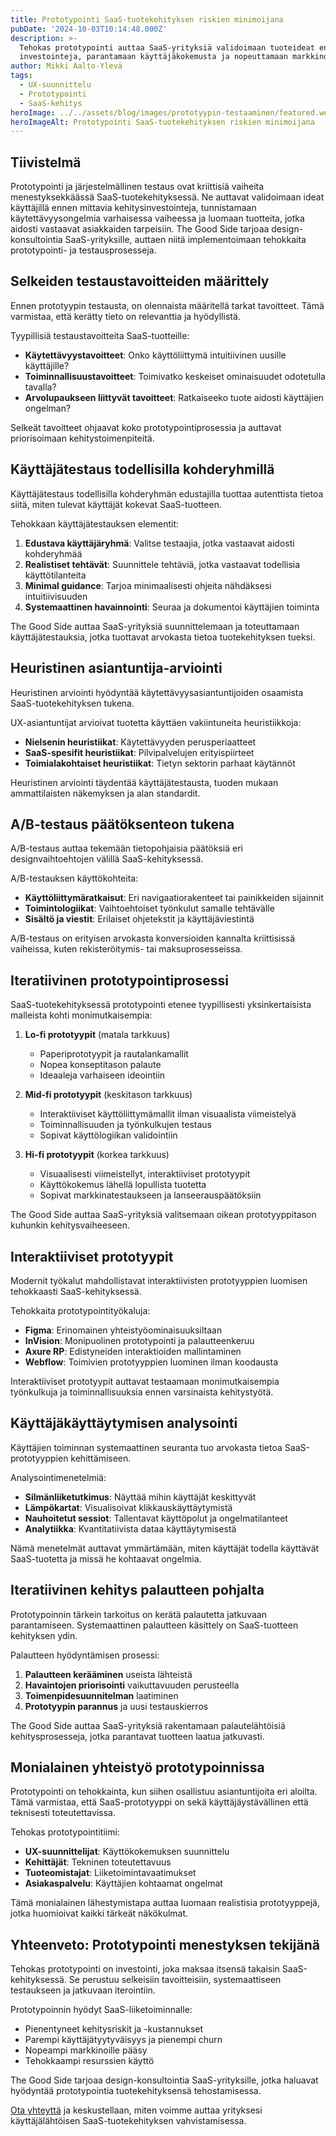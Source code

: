 ```yaml
---
title: Prototypointi SaaS-tuotekehityksen riskien minimoijana
pubDate: '2024-10-03T10:14:48.000Z'
description: >-
  Tehokas prototypointi auttaa SaaS-yrityksiä validoimaan tuoteideat ennen suuria
  investointeja, parantamaan käyttäjäkokemusta ja nopeuttamaan markkinoille pääsyä.
author: Mikki Aalto-Ylevä
tags:
  - UX-suunnittelu
  - Prototypointi
  - SaaS-kehitys
heroImage: ../../assets/blog/images/prototyypin-testaaminen/featured.webp
heroImageAlt: Prototypointi SaaS-tuotekehityksen riskien minimoijana
---
```


## Tiivistelmä

Prototypointi ja järjestelmällinen testaus ovat kriittisiä vaiheita menestyksekkäässä SaaS-tuotekehityksessä. Ne auttavat validoimaan ideat käyttäjillä ennen mittavia kehitysinvestointeja, tunnistamaan käytettävyysongelmia varhaisessa vaiheessa ja luomaan tuotteita, jotka aidosti vastaavat asiakkaiden tarpeisiin. The Good Side tarjoaa design-konsultointia SaaS-yrityksille, auttaen niitä implementoimaan tehokkaita prototypointi- ja testausprosesseja.

## Selkeiden testaustavoitteiden määrittely

Ennen prototyypin testausta, on olennaista määritellä tarkat tavoitteet. Tämä varmistaa, että kerätty tieto on relevanttia ja hyödyllistä.

Tyypillisiä testaustavoitteita SaaS-tuotteille:

- **Käytettävyystavoitteet**: Onko käyttöliittymä intuitiivinen uusille käyttäjille?
- **Toiminnallisuustavoitteet**: Toimivatko keskeiset ominaisuudet odotetulla tavalla?
- **Arvolupaukseen liittyvät tavoitteet**: Ratkaiseeko tuote aidosti käyttäjien ongelman?

Selkeät tavoitteet ohjaavat koko prototypointiprosessia ja auttavat priorisoimaan kehitystoimenpiteitä.

## Käyttäjätestaus todellisilla kohderyhmillä

Käyttäjätestaus todellisilla kohderyhmän edustajilla tuottaa autenttista tietoa siitä, miten tulevat käyttäjät kokevat SaaS-tuotteen.

Tehokkaan käyttäjätestauksen elementit:

1. **Edustava käyttäjäryhmä**: Valitse testaajia, jotka vastaavat aidosti kohderyhmää
2. **Realistiset tehtävät**: Suunnittele tehtäviä, jotka vastaavat todellisia käyttötilanteita
3. **Minimal guidance**: Tarjoa minimaalisesti ohjeita nähdäksesi intuitiivisuuden
4. **Systemaattinen havainnointi**: Seuraa ja dokumentoi käyttäjien toiminta

The Good Side auttaa SaaS-yrityksiä suunnittelemaan ja toteuttamaan käyttäjätestauksia, jotka tuottavat arvokasta tietoa tuotekehityksen tueksi.

## Heuristinen asiantuntija-arviointi

Heuristinen arviointi hyödyntää käytettävyysasiantuntijoiden osaamista SaaS-tuotekehityksen tukena.

UX-asiantuntijat arvioivat tuotetta käyttäen vakiintuneita heuristiikkoja:

- **Nielsenin heuristiikat**: Käytettävyyden perusperiaatteet
- **SaaS-spesifit heuristiikat**: Pilvipalvelujen erityispiirteet
- **Toimialakohtaiset heuristiikat**: Tietyn sektorin parhaat käytännöt

Heuristinen arviointi täydentää käyttäjätestausta, tuoden mukaan ammattilaisten näkemyksen ja alan standardit.

## A/B-testaus päätöksenteon tukena

A/B-testaus auttaa tekemään tietopohjaisia päätöksiä eri designvaihtoehtojen välillä SaaS-kehityksessä.

A/B-testauksen käyttökohteita:

- **Käyttöliittymäratkaisut**: Eri navigaatiorakenteet tai painikkeiden sijainnit
- **Toimintologiikat**: Vaihtoehtoiset työnkulut samalle tehtävälle
- **Sisältö ja viestit**: Erilaiset ohjetekstit ja käyttäjäviestintä

A/B-testaus on erityisen arvokasta konversioiden kannalta kriittisissä vaiheissa, kuten rekisteröitymis- tai maksuprosesseissa.

## Iteratiivinen prototypointiprosessi

SaaS-tuotekehityksessä prototypointi etenee tyypillisesti yksinkertaisista malleista kohti monimutkaisempia:

1. **Lo-fi prototyypit** (matala tarkkuus)
   - Paperiprototyypit ja rautalankamallit
   - Nopea konseptitason palaute
   - Ideaaleja varhaiseen ideointiin

2. **Mid-fi prototyypit** (keskitason tarkkuus)
   - Interaktiiviset käyttöliittymämallit ilman visuaalista viimeistelyä
   - Toiminnallisuuden ja työnkulkujen testaus
   - Sopivat käyttölogiikan validointiin

3. **Hi-fi prototyypit** (korkea tarkkuus)
   - Visuaalisesti viimeistellyt, interaktiiviset prototyypit
   - Käyttökokemus lähellä lopullista tuotetta
   - Sopivat markkinatestaukseen ja lanseerauspäätöksiin

The Good Side auttaa SaaS-yrityksiä valitsemaan oikean prototyyppitason kuhunkin kehitysvaiheeseen.

## Interaktiiviset prototyypit

Modernit työkalut mahdollistavat interaktiivisten prototyyppien luomisen tehokkaasti SaaS-kehityksessä.

Tehokkaita prototypointityökaluja:

- **Figma**: Erinomainen yhteistyöominaisuuksiltaan
- **InVision**: Monipuolinen prototypointi ja palautteenkeruu
- **Axure RP**: Edistyneiden interaktioiden mallintaminen
- **Webflow**: Toimivien prototyyppien luominen ilman koodausta

Interaktiiviset prototyypit auttavat testaamaan monimutkaisempia työnkulkuja ja toiminnallisuuksia ennen varsinaista kehitystyötä.

## Käyttäjäkäyttäytymisen analysointi

Käyttäjien toiminnan systemaattinen seuranta tuo arvokasta tietoa SaaS-prototyyppien kehittämiseen.

Analysointimenetelmiä:

- **Silmänliiketutkimus**: Näyttää mihin käyttäjät keskittyvät
- **Lämpökartat**: Visualisoivat klikkauskäyttäytymistä
- **Nauhoitetut sessiot**: Tallentavat käyttöpolut ja ongelmatilanteet
- **Analytiikka**: Kvantitatiivista dataa käyttäytymisestä

Nämä menetelmät auttavat ymmärtämään, miten käyttäjät todella käyttävät SaaS-tuotetta ja missä he kohtaavat ongelmia.

## Iteratiivinen kehitys palautteen pohjalta

Prototypoinnin tärkein tarkoitus on kerätä palautetta jatkuvaan parantamiseen. Systemaattinen palautteen käsittely on SaaS-tuotteen kehityksen ydin.

Palautteen hyödyntämisen prosessi:

1. **Palautteen kerääminen** useista lähteistä
2. **Havaintojen priorisointi** vaikuttavuuden perusteella
3. **Toimenpidesuunnitelman** laatiminen
4. **Prototyypin parannus** ja uusi testauskierros

The Good Side auttaa SaaS-yrityksiä rakentamaan palautelähtöisiä kehitysprosesseja, jotka parantavat tuotteen laatua jatkuvasti.

## Monialainen yhteistyö prototypoinnissa

Prototypointi on tehokkainta, kun siihen osallistuu asiantuntijoita eri aloilta. Tämä varmistaa, että SaaS-prototyyppi on sekä käyttäjäystävällinen että teknisesti toteutettavissa.

Tehokas prototypointitiimi:

- **UX-suunnittelijat**: Käyttökokemuksen suunnittelu
- **Kehittäjät**: Tekninen toteutettavuus
- **Tuoteomistajat**: Liiketoimintavaatimukset
- **Asiakaspalvelu**: Käyttäjien kohtaamat ongelmat

Tämä monialainen lähestymistapa auttaa luomaan realistisia prototyyppejä, jotka huomioivat kaikki tärkeät näkökulmat.

## Yhteenveto: Prototypointi menestyksen tekijänä

Tehokas prototypointi on investointi, joka maksaa itsensä takaisin SaaS-kehityksessä. Se perustuu selkeisiin tavoitteisiin, systemaattiseen testaukseen ja jatkuvaan iterointiin.

Prototypoinnin hyödyt SaaS-liiketoiminnalle:

- Pienentyneet kehitysriskit ja -kustannukset
- Parempi käyttäjätyytyväisyys ja pienempi churn
- Nopeampi markkinoille pääsy
- Tehokkaampi resurssien käyttö

The Good Side tarjoaa design-konsultointia SaaS-yrityksille, jotka haluavat hyödyntää prototypointia tuotekehityksensä tehostamisessa.

[Ota yhteyttä](/fi/contact) ja keskustellaan, miten voimme auttaa yrityksesi käyttäjälähtöisen SaaS-tuotekehityksen vahvistamisessa.
